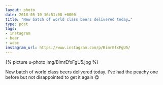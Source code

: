 ```yaml
---
layout: photo
date: 2018-05-10 16:51:08 +0000
title: "New batch of world class beers delivered today…"
type: post
tags:
- instagram
- beer
- wcbc
instagram_url: https://www.instagram.com/p/BimrEfxFgU5/
---
```


{% picture u-photo img/BimrEfxFgU5.jpg %}

New batch of world class beers delivered today. I've had the peachy one before but not disappointed to get it again 😋
